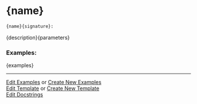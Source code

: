 # <a id="{id}">{name}</a>

```python
{name}{signature}: 
```
{description}{parameters} 

### Examples: 
{examples}

___

[Edit Examples](https://github.com/McCoyGroup/References/edit/gh-pages/Documentation/examples/{url}) or 
[Create New Examples](https://github.com/McCoyGroup/References/new/gh-pages/?filename=Documentation/examples/{url}) <br/>
[Edit Template](https://github.com/McCoyGroup/References/edit/gh-pages/Documentation/templates/{url}) or 
[Create New Template](https://github.com/McCoyGroup/References/new/gh-pages/?filename=Documentation/templates/{url}) <br/>
[Edit Docstrings](https://github.com/McCoyGroup/{package_name}/edit/master/{file_url}?message=Update%20Docs)